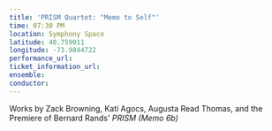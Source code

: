 ```yaml
---
title: 'PRISM Quartet: "Memo to Self"'
time: 07:30 PM
location: Symphony Space
latitude: 40.759011
longitude: -73.9844722
performance_url: 
ticket_information_url: 
ensemble: 
conductor: 
---
```

Works by Zack Browning, Kati Agocs, Augusta Read Thomas, and the Premiere of Bernard Rands' <em>PRISM (Memo 6b)</em>